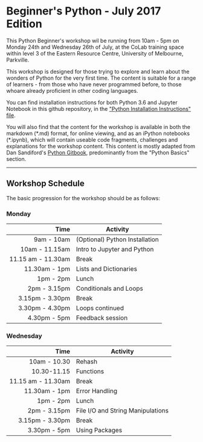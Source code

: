 # Beginner's Python - July 2017 Edition

This Python Beginner's workshop wil be running from 10am - 5pm on Monday 24th and Wednesday 26th of July, at the CoLab training space within level 3 of the Eastern Resource Centre, University of Melbourne, Parkville.

This workshop is designed for those trying to explore and learn about the wonders of Python for the very first time. The content is suitable for a range of learners - from those who have never programmed before, to those whoare already proficient in other coding languages. 

You can find installation instructions for both Python 3.6 and Jupyter Notebook in this github repository, in the ["Python Installation Instructions" file](https://github.com/resbaz/introPython_July2017/blob/master/Python_Installation.md). 

You will also find that the content for the workshop is available in both the markdown (\*.md) format, for online viewing, and as an iPython notebooks (\*.ipynb), which will contain useable code fragments, challenges and explanations for the workshop content. This content is mostly adapted from Dan Sandiford's [Python Gitbook](https://dansand.gitbooks.io/resguides-research-with-jupyter/content/), predominantly from the "Python Basics" section. 

---

## Workshop Schedule

The basic progression for the workshop should be as follows:

### Monday

|Time| Activity|
|---:|---|
|9am - 10am|(Optional) Python Installation |
|10am - 11.15am |Intro to Jupyter and Python|
|11.15 am - 11.30am|Break|
|11.30am - 1pm|Lists and Dictionaries|
|1pm - 2pm|Lunch|
|2pm - 3.15pm|Conditionals and Loops|
|3.15pm - 3.30pm|Break|
|3.30pm - 4.30pm|Loops continued|
|4.30pm - 5pm|Feedback session|


### Wednesday

|Time| Activity|
|---:|---|
|10am - 10.30|Rehash|
|10.30-11.15|Functions|
|11.15 am - 11.30am|Break|
|11.30am - 1pm|Error Handling|
|1pm - 2pm|Lunch|
|2pm - 3.15pm|File I/O and String Manipulations|
|3.15pm - 3.30pm|Break|
|3.30pm - 5pm|Using Packages|


